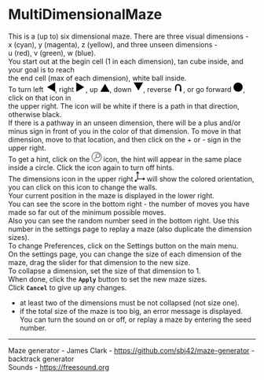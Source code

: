 # MultiDimensionalMaze
This is a (up to) six dimensional maze. There are three visual dimensions -  
x (cyan), y (magenta), z (yellow), and three unseen dimensions -  
u (red), v (green), w (blue).  
You start out at the begin cell (1 in each dimension), tan cube inside, and your goal is to reach  
the end cell (max of each dimension), white ball inside.  
To turn left <img src="icons/left_no.svg" width="20" height="20">, right <img src="icons/right_no.svg" width="20" height="20">, up <img src="icons/up_no.svg" width="20" height="20">, down <img src="icons/down_no.svg" width="20" height="20">, reverse <img src="icons/reverse_no.svg" width="20" height="20">, or go forward <img src="icons/forward_no.svg" width="20" height="20">, click on that icon in  
the upper right. The icon will be white if there is a path in that direction,  
otherwise black.  
If there is a pathway in an unseen dimension, there will be a plus and/or  
minus sign in front of you in the color of that dimension. To move in that  
dimension, move to that location, and then click on the + or - sign in the upper right.  
To get a hint, click on the <img src="icons/hint_blank_neg.svg" width="20" height="20"> icon, the hint will appear in the same place inside a circle. Click the icon again to turn off hints.  
The dimensions icon in the upper right <img src="icons/dimensions_neg.svg" width="20" height="20"> will show the colored orientation, you can click on this icon to change the walls.  
Your current position in the maze is displayed in the lower right.  
You can see the score in the bottom right - the number of moves you have made so far out of the minimum possible moves.  
Also you can see the random number seed in the bottom right. Use this number in the settings page to replay a maze (also duplicate the dimension sizes).  
To change Preferences, click on the Settings button on the main menu.  
On the settings page, you can change the size of each dimension of the maze, drag the slider for that dimension to the new size.  
To collapse a dimension, set the size of that dimension to 1.  
When done, click the **`Apply`** button to set the new maze sizes.  
Click **`Cancel`** to give up any changes.  
- at least two of the dimensions must be not collapsed (not size one).  
- if the total size of the maze is too big, an error message is displayed.
You can turn the sound on or off, or replay a maze by entering the seed number.  
---  
Maze generator - James Clark - https://github.com/sbj42/maze-generator - backtrack generator  
Sounds - https://freesound.org  
